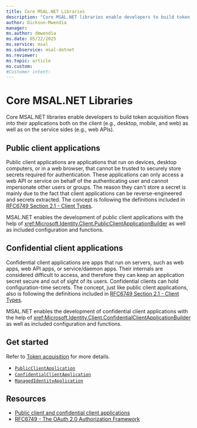 ```yaml
---
title: Core MSAL.NET Libraries
description: "Core MSAL.NET libraries enable developers to build token acquisition flows into their applications both on the client (e.g., desktop, mobile, and web) as well as on the service sides (e.g., web APIs)."
author: Dickson-Mwendia
manager: 
ms.author: dmwendia
ms.date: 05/22/2025
ms.service: msal
ms.subservice: msal-dotnet
ms.reviewer:
ms.topic: article
ms.custom: 
#Customer intent: 
---
```


# Core MSAL.NET Libraries

Core MSAL.NET libraries enable developers to build token acquisition flows into their applications both on the client (e.g., desktop, mobile, and web) as well as on the service sides (e.g., web APIs).

## Public client applications

Public client applications are applications that run on devices, desktop computers, or in a web browser, that cannot be trusted to securely store secrets required for authentication. These applications can only access a web API or service on behalf of the authenticating user and cannot impersonate other users or groups. The reason they can't store a secret is mainly due to the fact that client applications can be reverse-engineered and secrets extracted. The concept is following the definitions included in [RFC6749 Section 2.1 - Client Types](https://datatracker.ietf.org/doc/html/rfc6749#section-2.1).

MSAL.NET enables the development of public client applications with the help of <xref:Microsoft.Identity.Client.PublicClientApplicationBuilder> as well as included configuration and functions.

## Confidential client applications

Confidential client applications are apps that run on servers, such as web apps, web API apps, or service/daemon apps. Their internals are considered difficult to access, and therefore they can keep an application secret secure and out of sight of its users. Confidential clients can hold configuration-time secrets. The concept, just like public client applications, also is following the definitions included in [RFC6749 Section 2.1 - Client Types](https://datatracker.ietf.org/doc/html/rfc6749#section-2.1).

MSAL.NET enables the development of confidential client applications with the help of <xref:Microsoft.Identity.Client.ConfidentialClientApplicationBuilder> as well as included configuration and functions.

## Get started

Refer to [Token acquisition](/entra/msal/dotnet/acquiring-tokens/overview) for more details.

- [`PublicClientApplication`](xref:Microsoft.Identity.Client.PublicClientApplication)
- [`ConfidentialClientApplication`](xref:Microsoft.Identity.Client.ConfidentialClientApplication)
- [`ManagedIdentityApplication`](xref:Microsoft.Identity.Client.ManagedIdentityApplication)

## Resources

- [Public client and confidential client applications](/azure/active-directory/develop/msal-client-applications)
- [RFC6749 - The OAuth 2.0 Authorization Framework](https://datatracker.ietf.org/doc/html/rfc6749)
